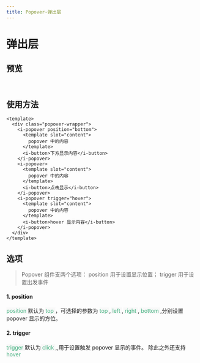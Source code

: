 ```yaml
---
title: Popover-弹出层
---
```


# 弹出层
## 预览
&nbsp;
<ClientOnly>
<popover-demo></popover-demo>
</ClientOnly>
## 使用方法
```vue
<template>
  <div class="popover-wrapper">
    <i-popover position="bottom">
      <template slot="content">
        popover 中的内容
      </template>
      <i-button>下方显示内容</i-button>
    </i-popover>
    <i-popover>
      <template slot="content">
        popover 中的内容
      </template>
      <i-button>点击显示</i-button>
    </i-popover>
    <i-popover trigger="hover">
      <template slot="content">
        popover 中的内容
      </template>
      <i-button>hover 显示内容</i-button>
    </i-popover>
  </div>
</template>
```
## 选项
> Popover 组件支两个选项： position 用于设置显示位置； trigger 用于设置出发事件
#### 1. position
<span style='color:#3eaf7c;background-color:#F8F8F8'> position </span> 默认为 <span style='color:#3eaf7c;background-color:#F8F8F8'> top </span>，可选择的参数为 
<span style='color:#3eaf7c;background-color:#F8F8F8'> top </span>,<span style='color:#3eaf7c;background-color:#F8F8F8'> left </span>,<span style='color:#3eaf7c;background-color:#F8F8F8'> right </span>,<span style='color:#3eaf7c;background-color:#F8F8F8'> bottom </span>,分别设置 popover 显示的方位。
#### 2. trigger
<span style='color:#3eaf7c;background-color:#F8F8F8'> trigger </span> 默认为<span style='color:#3eaf7c;background-color:#F8F8F8'> click </span>,,用于设置触发 popover 显示的事件。 除此之外还支持<span style='color:#3eaf7c;background-color:#F8F8F8'> hover </span>